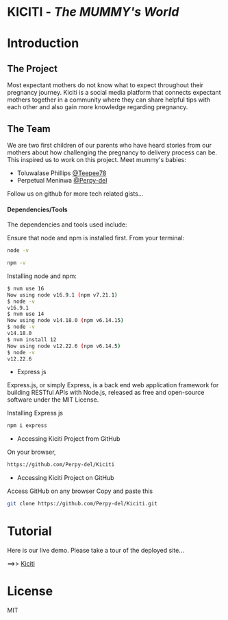 # KICITI - *The MUMMY's World*

# Introduction

## The Project
Most expectant mothers do not know what to expect throughout their pregnancy journey. Kiciti is a social media platform that connects expectant mothers together in a community where they can share helpful tips with each other and also gain more knowledge regarding pregnancy.

## The Team
We are two first children of our parents who have heard stories from our mothers about how challenging the pregnancy to delivery process can be. This inspired us to work on this project. Meet mummy's babies:
-  Toluwalase Phillips [@Teepee78](https://github.com/Teepee78)
-  Perpetual Meninwa [@Perpy-del](https://github.com/Perpy-del)

Follow us on github for more tech related gists...

#### Dependencies/Tools
The dependencies and tools used include:

Ensure that node and npm is installed first. From your terminal:

```bash
node -v
```

```bash
npm -v
```

Installing node and npm:

```bash
$ nvm use 16
Now using node v16.9.1 (npm v7.21.1)
$ node -v
v16.9.1
$ nvm use 14
Now using node v14.18.0 (npm v6.14.15)
$ node -v
v14.18.0
$ nvm install 12
Now using node v12.22.6 (npm v6.14.5)
$ node -v
v12.22.6
```

- Express js

Express.js, or simply Express, is a back end web application framework for building RESTful APIs with Node.js, released as free and open-source software under the MIT License.

Installing Express js

```bash
npm i express
```

- Accessing Kiciti Project from GitHub

On your browser,

```bash
https://github.com/Perpy-del/Kiciti
```

- Accessing Kiciti Project on GitHub 

Access GitHub on any browser
Copy and paste this
```bash
git clone https://github.com/Perpy-del/Kiciti.git
```

# Tutorial

Here is our live demo. Please take a tour of the deployed site... 

==>> [Kiciti](https://kiciti.netlify.app/)

# License
MIT
